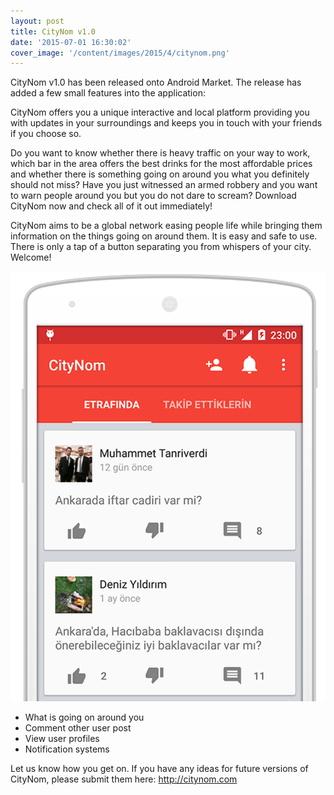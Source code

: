 ```yaml
---
layout: post
title: CityNom v1.0
date: '2015-07-01 16:30:02'
cover_image: '/content/images/2015/4/citynom.png'
---
```


<p>CityNom v1.0 has been released onto Android Market. The release has added a few small features into the application:</p>

<div class="message">
  CityNom offers you a unique interactive and local platform providing you with updates in your surroundings and keeps you in touch with your friends if you choose so.

  Do you want to know whether there is heavy traffic on your way to work, which bar in the area offers the best drinks for the most affordable prices and whether there is something going on around you what you definitely should not miss? Have you just witnessed an armed robbery and you want to warn people around you but you do not dare to scream? Download CityNom now and check all of it out immediately!

  CityNom aims to be a global network easing people life while bringing them information on the things going on around them. It is easy and safe to use. There is only a tap of a button separating you from whispers of your city. Welcome!
</div>

![Toolbar](/content/images/2015/4/intro1.png)

<ul>
<li>What is going on around you</li>
<li>Comment other user post</li>
<li>View user profiles</li>
<li>Notification systems</li>
</ul>

Let us know how you get on. If you have any ideas for future versions of CityNom, please submit them here: http://citynom.com
